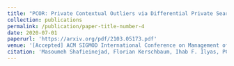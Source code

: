 ```yaml
---
title: "PCOR: Private Contextual Outliers via Differential Private Search"
collection: publications
permalink: /publication/paper-title-number-4
date: 2020-07-01
paperurl: 'https://arxiv.org/pdf/2103.05173.pdf'
venue: '[Accepted] ACM SIGMOD International Conference on Management of Data'
citation: 'Masoumeh Shafieinejad, Florian Kerschbaum, Ihab F. Ilyas, PCOR: Private Contextual Outliers via Differential Private Search, SIGMOD2021'
---
```

